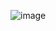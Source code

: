 ![image](https://user-images.githubusercontent.com/90842809/146369810-5e2c3c8c-dcac-4d41-86c9-48ac6b5ed028.png)


